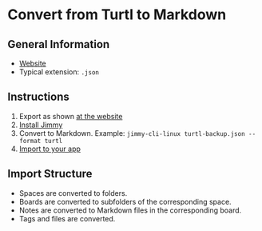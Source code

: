 # Convert from Turtl to Markdown

## General Information

- [Website](https://turtlapp.com/)
- Typical extension: `.json`

## Instructions

1. Export as shown [at the website](https://turtlapp.com/features/)
2. [Install Jimmy](../index.md#installation)
3. Convert to Markdown. Example: `jimmy-cli-linux turtl-backup.json --format turtl`
4. [Import to your app](../import_instructions.md)

## Import Structure

- Spaces are converted to folders.
- Boards are converted to subfolders of the corresponding space.
- Notes are converted to Markdown files in the corresponding board.
- Tags and files are converted.
